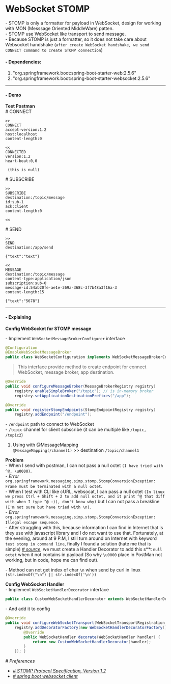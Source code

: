 # WebSocket STOMP

_-_ STOMP is only a formatter for payload in WebSocket, design for working with MON (Messsage Oriented MiddleWare) patten.\
_-_ STOMP use WebSocket like transport to send message.\
_-_ Because STOMP is just a formatter, so it does not take care about Websocket handshake (`after create WebSocket handshake, we send CONNECT command to create STOMP connection`)

#### - Dependencies:
1. "org.springframework.boot:spring-boot-starter-web:2.5.6"
2. "org.springframework.boot:spring-boot-starter-websocket:2.5.6"
---

#### - Demo

**Test Postman**\
_#_ CONNECT
```
>>
CONNECT
accept-version:1.2
host:localhost
content-length:0

<<
CONNECTED
version:1.2
heart-beat:0,0

  (this is null)
```
_#_ SUBSCRIBE
```
>>
SUBSCRIBE
destination:/topic/message
id:sub-1
ack:client
content-length:0

<<
```
_#_ SEND
```
>>
SEND
destination:/app/send

{"text":"text"}

<<
MESSAGE
destination:/topic/message
content-type:application/json
subscription:sub-0
message-id:54ab20fe-ae1e-369a-368c-3f7b48a3f16a-3
content-length:15

{"text":"5678"}
```
---
#### - Explaining
**Config WebSocket for STOMP message**

_-_ Implement `WebSocketMessageBrokerConfigurer` interface
```java
@Configuration
@EnableWebSocketMessageBroker
public class WebSocketConfiguration implements WebSocketMessageBrokerConfigurer {
```
> This interface provide method to create endpoint for connect WebSocket, message broker, app destination.

```java
@Override
public void configureMessageBroker(MessageBrokerRegistry registry)
    registry.enableSimpleBroker("/topic"); // is in-memory broker
    registry.setApplicationDestinationPrefixes("/app");

@Override
public void registerStompEndpoints(StompEndpointRegistry registry)
    registry.addEndpoint("/endpoint");
```
_-_ `/endpoint` path to connect to WebSocket\
_-_ `/topic` channel for client subscribe (it can be multiple like `/topic, /topic2`)
1. Using with @MessageMapping\
    `@MessageMapping(/channel1)` >> destination `/topic/channel1`

**Problem**\
_-_ When I send with postman, I can not pass a null octet `(I have tried with ^@, \u0000)`.\
_- Error_ `org.springframework.messaging.simp.stomp.StompConversionException: Frame must be terminated with a null octet`.\
_-_ When I test with CLI like cURL, websocat, I can pass a null octet `(In linux we press Ctrl + Shift + 2 to add null octet, and it print ^@ that diff with when I type ^@ :)), don't know why)` but I can not pass a breakline `(I'm not sure but have tried with \n)`.\
_- Error_ `org.springframework.messaging.simp.stomp.StompConversionException: Illegal escape sequence`.\
_-_ After struggling with this, because information I can find in Internet that is they use with javascript library and I do not want to use that. Fortunately, at the evening, around at 9 P.M, I still turn around on Internet with keyword `test stomp in command line`, finally I found a solution (hate me that is simple) [*# source*](https://stackoverflow.com/questions/47373402/spring-stomp-incomplete-frame), we must create a Handler Decorator to add this s**t `null octet` when it not contains in payload (So why `\u0000` place in PostMan not working, but in code, hope me can find out).

_-_ Method can not get index of char `\n` when send by curl in linux `(str.indexOf("\n") || str.indexOf('\n'))`

**Config WebSocket Handler**\
_-_ Implement `WebSocketHandlerDecorator` interface
```java
public class CustomWebSocketHandlerDecorator extends WebSocketHandlerDecorator {
```
_-_ And add it to config
```java
@Override
public void configureWebSocketTransport(WebSocketTransportRegistration registry) {
    registry.addDecoratorFactory(new WebSocketHandlerDecoratorFactory() {
        @Override
        public WebSocketHandler decorate(WebSocketHandler handler) {
            return new CustomWebSocketHandlerDecorator(handler);
        }
    }); }
```

_# Preferences_
- [*# STOMP Protocol Specification, Version 1.2*](https://stomp.github.io/stomp-specification-1.2.html#SUBSCRIBE)
- [*# spring boot websocket client*](https://github.com/nielsutrecht/spring-boot-websocket-client)

